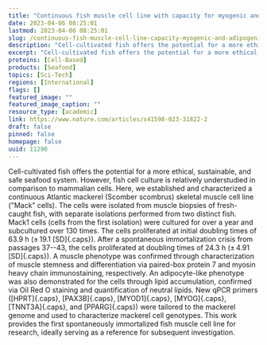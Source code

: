 ```yaml
---
title: "Continuous fish muscle cell line with capacity for myogenic and adipogenic-like phenotypes"
date: 2023-04-06 08:25:01
lastmod: 2023-04-06 08:25:01
slug: /continuous-fish-muscle-cell-line-capacity-myogenic-and-adipogenic-phenotypes
description: "Cell-cultivated fish offers the potential for a more ethical, sustainable, and safe seafood system. However, fish cell culture is relatively understudied in comparison to mammalian cells. Here, we established and characterized a continuous Atlantic mackerel (Scomber scombrus) skeletal muscle cell line (“Mack” cells). The cells were isolated from muscle biopsies of fresh-caught fish, with separate isolations performed from two distinct fish. Mack1 cells (cells from the first isolation) were cultured for over a year and subcultured over 130 times."
excerpt: "Cell-cultivated fish offers the potential for a more ethical, sustainable, and safe seafood system. However, fish cell culture is relatively understudied in comparison to mammalian cells. Here, we established and characterized a continuous Atlantic mackerel (Scomber scombrus) skeletal muscle cell line (“Mack” cells). The cells were isolated from muscle biopsies of fresh-caught fish, with separate isolations performed from two distinct fish. Mack1 cells (cells from the first isolation) were cultured for over a year and subcultured over 130 times."
proteins: [Cell-Based]
products: [Seafood]
topics: [Sci-Tech]
regions: [International]
flags: []
featured_image: ""
featured_image_caption: ""
resource_type: [academic]
link: https://www.nature.com/articles/s41598-023-31822-2
draft: false
pinned: false
homepage: false
uuid: 11290
---
```

Cell-cultivated fish offers the potential for a more ethical,
sustainable, and safe seafood system. However, fish cell culture is
relatively understudied in comparison to mammalian cells. Here, we
established and characterized a continuous Atlantic mackerel (Scomber
scombrus) skeletal muscle cell line ("Mack" cells). The cells were
isolated from muscle biopsies of fresh-caught fish, with separate
isolations performed from two distinct fish. Mack1 cells (cells from the
first isolation) were cultured for over a year and subcultured over 130
times. The cells proliferated at initial doubling times of 63.9 h
(± 19.1 [SD]{.caps}). After a spontaneous immortalization crisis from
passages 37--43, the cells proliferated at doubling times of 24.3 h
(± 4.91 [SD]{.caps}). A muscle phenotype was confirmed through
characterization of muscle stemness and differentiation via paired-box
protein 7 and myosin heavy chain immunostaining, respectively. An
adipocyte-like phenotype was also demonstrated for the cells through
lipid accumulation, confirmed via Oil Red O staining and quantification
of neutral lipids. New qPCR primers ([HPRT]{.caps}, [PAX3B]{.caps},
[MYOD1]{.caps}, [MYOG]{.caps}, [TNNT3A]{.caps}, and [PPARG]{.caps}) were
tailored to the mackerel genome and used to characterize mackerel cell
genotypes. This work provides the first spontaneously immortalized fish
muscle cell line for research, ideally serving as a reference for
subsequent investigation.
